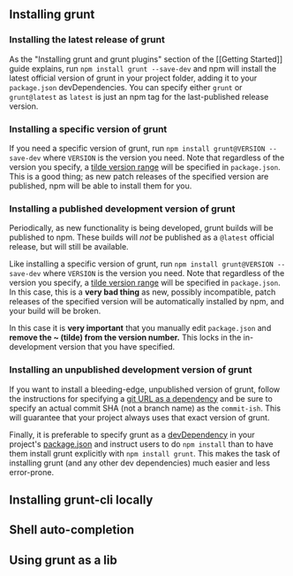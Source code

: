 ## Installing grunt

### Installing the latest release of grunt
As the "Installing grunt and grunt plugins" section of the [[Getting Started]] guide explains, run `npm install grunt --save-dev` and npm will install the latest official version of grunt in your project folder, adding it to your `package.json` devDependencies. You can specify either `grunt` or `grunt@latest` as `latest` is just an npm tag for the last-published release version.

### Installing a specific version of grunt
If you need a specific version of grunt, run `npm install grunt@VERSION --save-dev` where `VERSION` is the version you need. Note that regardless of the version you specify, a [tilde version range][] will be specified in `package.json`. This is a good thing; as new patch releases of the specified version are published, npm will be able to install them for you.

[tilde version range]: https://npmjs.org/doc/json.html#Tilde-Version-Ranges

### Installing a published development version of grunt
Periodically, as new functionality is being developed, grunt builds will be published to npm. These builds will _not_ be published as a `@latest` official release, but will still be available.

Like installing a specific version of grunt, run `npm install grunt@VERSION --save-dev` where `VERSION` is the version you need. Note that regardless of the version you specify, a [tilde version range][] will be specified in `package.json`. In this case, this is a **very bad thing** as new, possibly incompatible, patch releases of the specified version will be automatically installed by npm, and your build will be broken.

In this case it is **very important** that you manually edit `package.json` and **remove the ~ (tilde) from the version number.** This locks in the in-development version that you have specified.

### Installing an unpublished development version of grunt
If you want to install a bleeding-edge, unpublished version of grunt, follow the instructions for specifying a [git URL as a dependency](https://npmjs.org/doc/json.html#Git-URLs-as-Dependencies) and be sure to specify an actual commit SHA (not a branch name) as the `commit-ish`. This will guarantee that your project always uses that exact version of grunt.


Finally, it is preferable to specify grunt as a [devDependency](https://npmjs.org/doc/json.html#devDependencies) in your project's [package.json](https://npmjs.org/doc/json.html) and instruct users to do `npm install` than to have them install grunt explicitly with `npm install grunt`. This makes the task of installing grunt (and any other dev dependencies) much easier and less error-prone.


## Installing grunt-cli locally


## Shell auto-completion


## Using grunt as a lib

